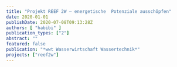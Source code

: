 ```yaml
---
title: "Projekt REEF 2W – energetische  Potenziale ausschöpfen"
date: 2020-01-01
publishDate: 2020-07-08T09:13:28Z
authors: [ "habibi" ]
publication_types: ["2"]
abstract: ""
featured: false
publication: "*wwt Wasserwirtschaft Wassertechnik*"
projects: ["reef2w"]
---
```


